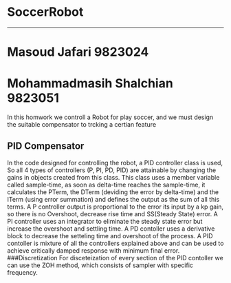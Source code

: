 # SoccerRobot
***
# Masoud Jafari 9823024
# Mohammadmasih Shalchian 9823051
In this homwork we controll a Robot for play soccer, and we must design the suitable compensator to trcking a certian feature 
## PID Compensator
In the code designed for controlling the robot, a PID controller class is used, So all 4 types of controllers (P, PI, PD, PID) are attainable by changing the gains in objects created from this class. This class uses a member variable called sample-time, as soon as delta-time reaches the sample-time, it calculates the PTerm, the DTerm (deviding the error by delta-time) and the ITerm (using error summation) and defines the output as the sum of all this terms.
A P controller output is proportional to the error its input by a kp gain, so there is no Overshoot, decrease rise time and SS(Steady State) error. A PI controller uses an integrator to eliminate the steady state error but increase the overshoot and settling time. A PD contoller uses a derivative block to decrease the setteling time and overshoot of the process. A PID contoller is mixture of all the controllers explained above and can be used to achieve critically damped response with minimum final error.
###Discretization
For disceteization of every section of the PID contoller we can use the ZOH method, which consists of sampler with specific frequency.
